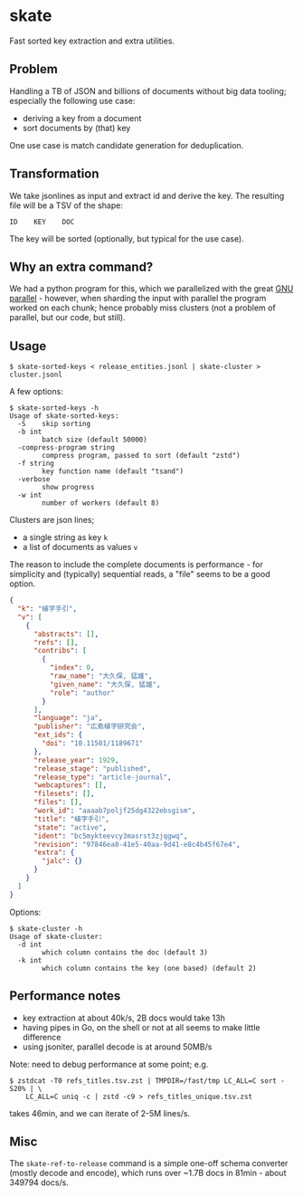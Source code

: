 # skate

Fast sorted key extraction and extra utilities.

## Problem

Handling a TB of JSON and billions of documents without big data tooling;
especially the following use case:

* deriving a key from a document
* sort documents by (that) key

One use case is match candidate generation for deduplication.

## Transformation

We take jsonlines as input and extract id and derive the key. The resulting
file will be a TSV of the shape:

```
ID    KEY    DOC
```

The key will be sorted (optionally, but typical for the use case).

## Why an extra command?

We had a python program for this, which we parallelized with the great [GNU
parallel](https://www.gnu.org/software/parallel/) - however, when sharding the
input with parallel the program worked on each chunk; hence probably miss
clusters (not a problem of parallel, but our code, but still).

## Usage

```
$ skate-sorted-keys < release_entities.jsonl | skate-cluster > cluster.jsonl
```

A few options:

```
$ skate-sorted-keys -h
Usage of skate-sorted-keys:
  -S    skip sorting
  -b int
        batch size (default 50000)
  -compress-program string
        compress program, passed to sort (default "zstd")
  -f string
        key function name (default "tsand")
  -verbose
        show progress
  -w int
        number of workers (default 8)
```

Clusters are json lines;

* a single string as key `k`
* a list of documents as values `v`

The reason to include the complete documents is performance - for simplicity
and (typically) sequential reads, a "file" seems to be a good option.

```json
{
  "k": "植字手引",
  "v": [
    {
      "abstracts": [],
      "refs": [],
      "contribs": [
        {
          "index": 0,
          "raw_name": "大久保, 猛雄",
          "given_name": "大久保, 猛雄",
          "role": "author"
        }
      ],
      "language": "ja",
      "publisher": "広島植字研究会",
      "ext_ids": {
        "doi": "10.11501/1189671"
      },
      "release_year": 1929,
      "release_stage": "published",
      "release_type": "article-journal",
      "webcaptures": [],
      "filesets": [],
      "files": [],
      "work_id": "aaaab7poljf25dg4322ebsgism",
      "title": "植字手引",
      "state": "active",
      "ident": "bc5mykteevcy3masrst3zjqgwq",
      "revision": "97846ea8-41e5-40aa-9d41-e8c4b45f67e4",
      "extra": {
        "jalc": {}
      }
    }
  ]
}
```

Options:

```
$ skate-cluster -h
Usage of skate-cluster:
  -d int
        which column contains the doc (default 3)
  -k int
        which column contains the key (one based) (default 2)
```

## Performance notes

* key extraction at about 40k/s, 2B docs would take 13h
* having pipes in Go, on the shell or not at all seems to make little difference
* using jsoniter, parallel decode is at around 50MB/s

Note: need to debug performance at some point; e.g.

```
$ zstdcat -T0 refs_titles.tsv.zst | TMPDIR=/fast/tmp LC_ALL=C sort -S20% | \
    LC_ALL=C uniq -c | zstd -c9 > refs_titles_unique.tsv.zst
```

takes 46min, and we can iterate of 2-5M lines/s.

## Misc

The `skate-ref-to-release` command is a simple one-off schema converter (mostly
decode and encode), which runs over ~1.7B docs in 81min - about 349794 docs/s.
